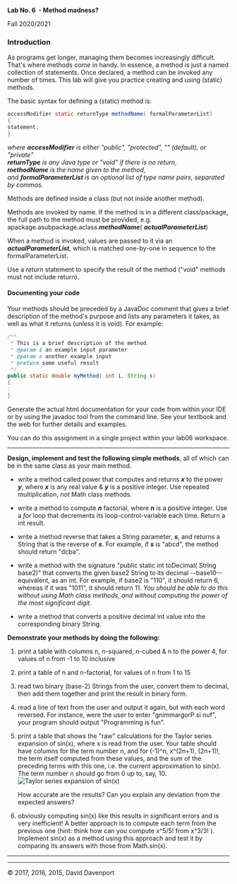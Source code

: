  **Lab No. 6  - Method madness?**

Fall 2020/2021

### Introduction

As programs get longer, managing them becomes increasingly difficult. That's where methods come in handy. In essence, a method is just a named collection of statements. Once declared, a method can be invoked any number of times. This lab will give you practice creating and using (static) methods.

The basic syntax for defining a (static) method is:

```java
accessModifier static returnType methodName( formalParameterList)
{
statement;
}
```

_where **accessModifier** is either "public", "protected", "" (default), or "private"_  
_**returnType** is any Java type or "void" if there is no return,_  
_**methodName** is the name given to the method,_  
_and **formalParameterList** is an optional list of type name pairs, separated by commas._

Methods are defined inside a class (but not inside another method).

Methods are invoked by name. If the method is in a different class/package, the full path to the method must be provided, e.g. apackage.asubpackage.aclass._**methodName**_( _**actualParameterList**_)

When a method is invoked, values are passed to it via an _**actualParameterList**_, which is matched one-by-one in sequence to the formalParameterList.

Use a _return_ statement to specify the result of the method ("void" methods must not include return).

#### Documenting your code

Your methods should be preceded by a JavaDoc comment that gives a brief description of the method's purpose and lists any parameters it takes, as well as what it returns (unless it is void). For example:

```java
/**
 * This is a brief description of the method.
 * @param i an example input parameter
 * @param s another example input 
 * @return some useful result
 */
public static double myMethod( int i, String s) 
{
:
}
```

Generate the actual html documentation for your code from within your IDE or by using the javadoc tool from the command line. See your textbook and the web for further details and examples.

You can do this assignment in a single project within your lab06 workspace.

* * *

**Design, implement and test the following simple methods**, all of which can be in the same class as your main method.

*   write a method called power that computes and returns **_x_** to the power _**y**_, where **_x_** is any real value & **_y_** is a positive integer. Use repeated multiplication, _not_ Math class methods.

*   write a method to compute **_n_** factorial, where **_n_** is a positive integer. Use a _for_ loop that decrements its loop-control-variable each time. Return a int result.

*   write a method reverse that takes a String parameter, **_s_**, and returns a String that is the reverse of **_s_**. For example, if **_s_** is "abcd", the method should return "dcba". 

*   write a method with the signature "public static int toDecimal( String base2)" that converts the given base2 String to its decimal --base10-- equivalent, as an int. For example, if base2 is "110", it should return 6, whereas if it was "1011", it should return 11. _You should be able to do this without using Math class methods, and without computing the power of the most significant digit._

*   write a method that converts a positive decimal int value into the corresponding binary String.


**Demonstrate your methods by doing the following:**

1.  print a table with columns n, n-squared, n-cubed & n to the power 4, for values of n from -1 to 10 inclusive

2.  print a table of n and n-factorial, for values of n from 1 to 15

3.  read two binary (base-2) Strings from the user, convert them to decimal, then add them together and print the result in binary form.

4.  read a line of text from the user and output it again, but with each word reversed. For instance, were the user to enter "gnimmargorP si nuf", your program should output "Programming is fun".

5.  print a table that shows the "raw" calculations for the Taylor series expansion of sin(x), where x is read from the user. Your table should have columns for the term number n, and for (-1)^n, x^(2n+1), (2n+1)!, the term itself computed from these values, and the sum of the preceding terms with this one, i.e. the current approximation to sin(x). The term number n should go from 0 up to, say, 10.
       
![Taylor series expansion of sin(x)](http://web.archive.org/web/20191227215104im_/http://www.cs.bilkent.edu.tr/~david/cs101/assignments/lab06/taylorseries_sinx.png)

    How accurate are the results? Can you explain any deviation from the expected answers?

6.  obviously computing sin(x) like this results in significant errors and is very inefficient! A better approach is to compute each term from the previous one (hint: think how can you compute x^5/5! from x^3/3! ). Implement sin(x) as a method using this approach and test it by comparing its answers with those from Math.sin(x).

* * *

* * *

© 2017, 2016, 2015, David Davenport
